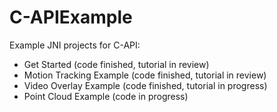 C-APIExample
============

Example JNI projects for C-API:
- Get Started (code finished, tutorial in review)
- Motion Tracking Example (code finished, tutorial in review)
- Video Overlay Example (code finished, tutorial in progress)
- Point Cloud Example (code in progress)

